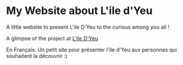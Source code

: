 # My Website about L'ile d'Yeu

A little website to present L'ile D'Yeu to the curious among you all !

A glimpse of the project at [L'ile D'Yeu](https://paulcourty.github.io/MyWebsite_IleYeu/)


En Français: 
Un petit site pour présenter l'ile d'Yeu aux personnes qui souhaitent la découvrir :)

